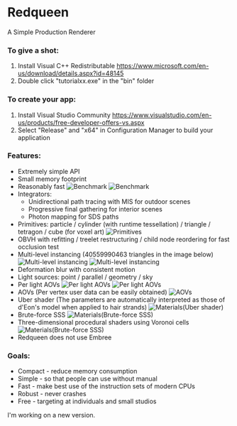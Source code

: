 # Redqueen

A Simple Production Renderer

### To give a shot:
  
1. Install Visual C++ Redistributable <https://www.microsoft.com/en-us/download/details.aspx?id=48145>
2. Double click "tutorialxx.exe" in the "bin" folder

### To create your app:
  
1. Install Visual Studio Community <https://www.visualstudio.com/en-us/products/free-developer-offers-vs.aspx>
2. Select "Release" and "x64" in Configuration Manager to build your application

### Features:
* Extremely simple API
* Small memory footprint
* Reasonably fast
![Benchmark](https://github.com/shinjiogaki/redqueen_legacy/blob/master/images/robot.png)
![Benchmark](https://github.com/shinjiogaki/redqueen_legacy/blob/master/images/living.png)
* Integrators:
  * Unidirectional path tracing with MIS for outdoor scenes
  * Progressive final gathering for interior scenes
  * Photon mapping for SDS paths
* Primitives: particle / cylinder (with runtime tessellation) / triangle / tetragon / cube (for voxel art)
![Primitives](https://github.com/shinjiogaki/redqueen_legacy/blob/master/images/fur.png)
* OBVH with refitting / treelet restructuring / child node reordering for fast occlusion test
* Multi-level instancing (40559990463 triangles in the image below)
![Multi-level instancing](https://github.com/shinjiogaki/redqueen_legacy/blob/master/images/mli.gif)
![Multi-level instancing](https://github.com/shinjiogaki/redqueen_legacy/blob/master/images/forest.png)
* Deformation blur with consistent motion
* Light sources: point / parallel / geometry / sky
* Per light AOVs
![Per light AOVs](https://github.com/shinjiogaki/redqueen_legacy/blob/master/images/per_light_aovs.png)
![Per light AOVs](https://github.com/shinjiogaki/redqueen_legacy/blob/master/images/aov_pm.png)
* AOVs (Per vertex user data can be easily obtained)
![AOVs](https://github.com/shinjiogaki/redqueen_legacy/blob/master/images/aov2.png)
* Uber shader (The parameters are automatically interpreted as those of d'Eon's model when applied to hair strands)
![Materials(Uber shader)](https://github.com/shinjiogaki/redqueen_legacy/blob/master/images/materials.png)
* Brute-force SSS
![Materials(Brute-force SSS)](https://github.com/shinjiogaki/redqueen_legacy/blob/master/images/volume.png)
* Three-dimensional procedural shaders using Voronoi cells
![Materials(Brute-force SSS)](https://github.com/shinjiogaki/redqueen_legacy/blob/master/images/weathering.png)
* Redqueen does not use Embree

### Goals:
* Compact - reduce memory consumption 
* Simple - so that people can use without manual
* Fast - make best use of the instruction sets of modern CPUs
* Robust - never crashes
* Free - targeting at individuals and small studios

I'm working on a new version.
